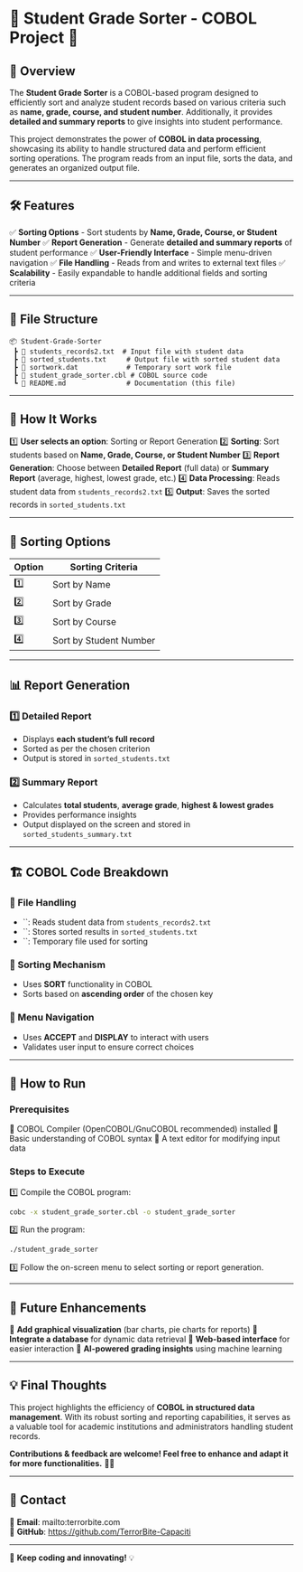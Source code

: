 # 🌟 Student Grade Sorter - COBOL Project 🚀

## 📌 Overview

The **Student Grade Sorter** is a COBOL-based program designed to efficiently sort and analyze student records based on various criteria such as **name, grade, course, and student number**. Additionally, it provides **detailed and summary reports** to give insights into student performance.

This project demonstrates the power of **COBOL in data processing**, showcasing its ability to handle structured data and perform efficient sorting operations. The program reads from an input file, sorts the data, and generates an organized output file.

---

## 🛠 Features

✅ **Sorting Options** - Sort students by **Name, Grade, Course, or Student Number** ✅ **Report Generation** - Generate **detailed and summary reports** of student performance ✅ **User-Friendly Interface** - Simple menu-driven navigation ✅ **File Handling** - Reads from and writes to external text files ✅ **Scalability** - Easily expandable to handle additional fields and sorting criteria

---

## 📂 File Structure

```
📦 Student-Grade-Sorter
 ┣ 📜 students_records2.txt  # Input file with student data
 ┣ 📜 sorted_students.txt     # Output file with sorted student data
 ┣ 📜 sortwork.dat            # Temporary sort work file
 ┣ 📜 student_grade_sorter.cbl # COBOL source code
 ┗ 📜 README.md               # Documentation (this file)
```

---

## 🚀 How It Works

1️⃣ **User selects an option**: Sorting or Report Generation 2️⃣ **Sorting**: Sort students based on **Name, Grade, Course, or Student Number** 3️⃣ **Report Generation**: Choose between **Detailed Report** (full data) or **Summary Report** (average, highest, lowest grade, etc.) 4️⃣ **Data Processing**: Reads student data from `students_records2.txt` 5️⃣ **Output**: Saves the sorted records in `sorted_students.txt`

---

## 🎯 Sorting Options

| Option | Sorting Criteria       |
| ------ | ---------------------- |
| 1️⃣    | Sort by Name           |
| 2️⃣    | Sort by Grade          |
| 3️⃣    | Sort by Course         |
| 4️⃣    | Sort by Student Number |

---

## 📊 Report Generation

### 1️⃣ Detailed Report

- Displays **each student’s full record**
- Sorted as per the chosen criterion
- Output is stored in `sorted_students.txt`

### 2️⃣ Summary Report

- Calculates **total students**, **average grade**, **highest & lowest grades**
- Provides performance insights
- Output displayed on the screen and stored in `sorted_students_summary.txt`

---

## 🏗 COBOL Code Breakdown

### 🔹 File Handling

- ``: Reads student data from `students_records2.txt`
- ``: Stores sorted results in `sorted_students.txt`
- ``: Temporary file used for sorting

### 🔹 Sorting Mechanism

- Uses **SORT** functionality in COBOL
- Sorts based on **ascending order** of the chosen key

### 🔹 Menu Navigation

- Uses **ACCEPT** and **DISPLAY** to interact with users
- Validates user input to ensure correct choices

---

## 🔧 How to Run

### Prerequisites

🔹 COBOL Compiler (OpenCOBOL/GnuCOBOL recommended) installed 🔹 Basic understanding of COBOL syntax 🔹 A text editor for modifying input data

### Steps to Execute

1️⃣ Compile the COBOL program:

```bash
cobc -x student_grade_sorter.cbl -o student_grade_sorter
```

2️⃣ Run the program:

```bash
./student_grade_sorter
```

3️⃣ Follow the on-screen menu to select sorting or report generation.

---

## 🔮 Future Enhancements

🚀 **Add graphical visualization** (bar charts, pie charts for reports) 🚀 **Integrate a database** for dynamic data retrieval 🚀 **Web-based interface** for easier interaction 🚀 **AI-powered grading insights** using machine learning

---

## 💡 Final Thoughts

This project highlights the efficiency of **COBOL in structured data management**. With its robust sorting and reporting capabilities, it serves as a valuable tool for academic institutions and administrators handling student records.

**Contributions & feedback are welcome! Feel free to enhance and adapt it for more functionalities.** 🚀✨

---

## 📩 Contact

📧 **Email**: mailto\:terrorbite.com\
🔗 **GitHub**: https://github.com/TerrorBite-Capaciti

---

🚀 **Keep coding and innovating!** 💡

